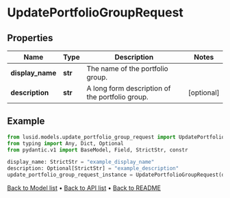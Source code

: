 # UpdatePortfolioGroupRequest

## Properties
Name | Type | Description | Notes
------------ | ------------- | ------------- | -------------
**display_name** | **str** | The name of the portfolio group. | 
**description** | **str** | A long form description of the portfolio group. | [optional] 
## Example

```python
from lusid.models.update_portfolio_group_request import UpdatePortfolioGroupRequest
from typing import Any, Dict, Optional
from pydantic.v1 import BaseModel, Field, StrictStr, constr

display_name: StrictStr = "example_display_name"
description: Optional[StrictStr] = "example_description"
update_portfolio_group_request_instance = UpdatePortfolioGroupRequest(display_name=display_name, description=description)

```

[Back to Model list](../README.md#documentation-for-models) &#8226; [Back to API list](../README.md#documentation-for-api-endpoints) &#8226; [Back to README](../README.md)

